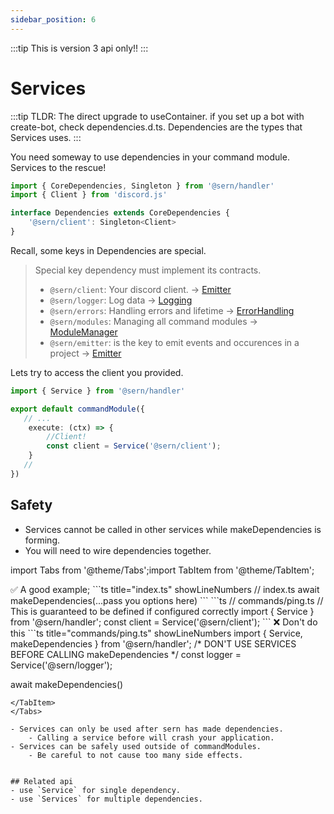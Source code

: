 ```yaml
---
sidebar_position: 6
---
```


:::tip
This is version 3 api only!!
:::

# Services

:::tip
TLDR: The direct upgrade to useContainer. if you set up a bot with create-bot, check dependencies.d.ts. 
Dependencies are the types that Services uses.
:::

You need someway to use dependencies in your command module. Services to the rescue!
```ts title="src/dependencies.d.ts"
import { CoreDependencies, Singleton } from '@sern/handler'
import { Client } from 'discord.js'

interface Dependencies extends CoreDependencies { 
    '@sern/client': Singleton<Client>
}

```
Recall, some keys in Dependencies are special. 

> Special key dependency must implement its contracts.
>  - `@sern/client`: Your discord client. -> [Emitter](../../api/interfaces/Emitter)
>  - `@sern/logger`: Log data -> [Logging](../../api/interfaces/Logging) 
>  - `@sern/errors`: Handling errors and lifetime -> [ErrorHandling](../../api/interfaces/ErrorHandling)
>  - `@sern/modules`: Managing all command modules -> [ModuleManager](../../api/interfaces/ModuleManager)
>  - `@sern/emitter`: is the key to emit events and occurences in a project -> [Emitter](../../api/interfaces/Emitter)


Lets try to access the client you provided.

```ts title="src/commands/ping.ts"
import { Service } from '@sern/handler'

export default commandModule({ 
   // ...
    execute: (ctx) => {
        //Client!
        const client = Service('@sern/client');
    }
   // 
})

```
## Safety
- Services cannot be called in other services while makeDependencies is forming.
- You will need to wire dependencies together.

import Tabs from '@theme/Tabs';import TabItem from '@theme/TabItem';

<Tabs>
    <TabItem>     
✅ A good example;
```ts title="index.ts" showLineNumbers
// index.ts
await makeDependencies(...pass you options here)
```
```ts
// commands/ping.ts
// This is guaranteed to be defined if configured correctly
import { Service } from '@sern/handler';
const client = Service('@sern/client');
```
    </TabItem>

<TabItem>
❌ Don't do this
```ts title="commands/ping.ts" showLineNumbers
import { Service, makeDependencies } from '@sern/handler';
/* DON'T USE SERVICES BEFORE CALLING makeDependencies */
const logger = Service('@sern/logger');

await makeDependencies()
```
</TabItem>
</Tabs>

- Services can only be used after sern has made dependencies. 
    - Calling a service before will crash your application. 
- Services can be safely used outside of commandModules. 
    - Be careful to not cause too many side effects.


## Related api
- use `Service` for single dependency.
- use `Services` for multiple dependencies.



